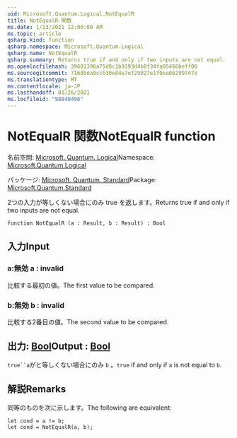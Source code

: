 ```yaml
---
uid: Microsoft.Quantum.Logical.NotEqualR
title: NotEqualR 関数
ms.date: 1/23/2021 12:00:00 AM
ms.topic: article
qsharp.kind: function
qsharp.namespace: Microsoft.Quantum.Logical
qsharp.name: NotEqualR
qsharp.summary: Returns true if and only if two inputs are not equal.
ms.openlocfilehash: 39601396a75d8c1b9193d4b8f34fa05466beff06
ms.sourcegitcommit: 71605ea9cc630e84e7ef29027e1f0ea06299747e
ms.translationtype: MT
ms.contentlocale: ja-JP
ms.lasthandoff: 01/26/2021
ms.locfileid: "98848496"
---
```

# <a name="notequalr-function"></a><span data-ttu-id="87598-102">NotEqualR 関数</span><span class="sxs-lookup"><span data-stu-id="87598-102">NotEqualR function</span></span>

<span data-ttu-id="87598-103">名前空間: [Microsoft. Quantum. Logical](xref:Microsoft.Quantum.Logical)</span><span class="sxs-lookup"><span data-stu-id="87598-103">Namespace: [Microsoft.Quantum.Logical](xref:Microsoft.Quantum.Logical)</span></span>

<span data-ttu-id="87598-104">パッケージ: [Microsoft. Quantum. Standard](https://nuget.org/packages/Microsoft.Quantum.Standard)</span><span class="sxs-lookup"><span data-stu-id="87598-104">Package: [Microsoft.Quantum.Standard](https://nuget.org/packages/Microsoft.Quantum.Standard)</span></span>


<span data-ttu-id="87598-105">2つの入力が等しくない場合にのみ true を返します。</span><span class="sxs-lookup"><span data-stu-id="87598-105">Returns true if and only if two inputs are not equal.</span></span>

```qsharp
function NotEqualR (a : Result, b : Result) : Bool
```


## <a name="input"></a><span data-ttu-id="87598-106">入力</span><span class="sxs-lookup"><span data-stu-id="87598-106">Input</span></span>

### <a name="a--__invalidresult__"></a><span data-ttu-id="87598-107">a:__無効 <Result>__</span><span class="sxs-lookup"><span data-stu-id="87598-107">a : __invalid<Result>__</span></span>

<span data-ttu-id="87598-108">比較する最初の値。</span><span class="sxs-lookup"><span data-stu-id="87598-108">The first value to be compared.</span></span>


### <a name="b--__invalidresult__"></a><span data-ttu-id="87598-109">b:__無効 <Result>__</span><span class="sxs-lookup"><span data-stu-id="87598-109">b : __invalid<Result>__</span></span>

<span data-ttu-id="87598-110">比較する2番目の値。</span><span class="sxs-lookup"><span data-stu-id="87598-110">The second value to be compared.</span></span>



## <a name="output--bool"></a><span data-ttu-id="87598-111">出力: [Bool](xref:microsoft.quantum.lang-ref.bool)</span><span class="sxs-lookup"><span data-stu-id="87598-111">Output : [Bool](xref:microsoft.quantum.lang-ref.bool)</span></span>

<span data-ttu-id="87598-112">`true``a`がと等しくない場合にのみ `b` 。</span><span class="sxs-lookup"><span data-stu-id="87598-112">`true` if and only if `a` is not equal to `b`.</span></span>

## <a name="remarks"></a><span data-ttu-id="87598-113">解説</span><span class="sxs-lookup"><span data-stu-id="87598-113">Remarks</span></span>

<span data-ttu-id="87598-114">同等のものを次に示します。</span><span class="sxs-lookup"><span data-stu-id="87598-114">The following are equivalent:</span></span>

```qsharp
let cond = a != b;
let cond = NotEqualR(a, b);
```